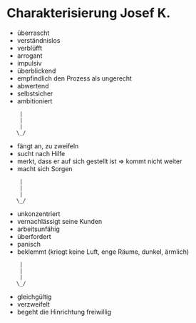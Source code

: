 # Charakterisierung Josef K.

- überrascht
- verständnislos
- verblüfft
- arrogant
- impulsiv
- überblickend
- empfindlich den Prozess als ungerecht
- abwertend
- selbstsicher
- ambitioniert

```
    |
    |
    |
   \_/
```

- fängt an, zu zweifeln
- sucht nach Hilfe
- merkt, dass er auf sich gestellt ist
  => kommt nicht weiter
- macht sich Sorgen

```
    |
    |
    |
   \_/
```

- unkonzentriert
- vernachlässigt seine Kunden
- arbeitsunfähig
- überfordert
- panisch
- beklemmt (kriegt keine Luft, enge Räume, dunkel, ärmlich)

```
    |
    |
    |
   \_/
```

- gleichgültig
- verzweifelt
- begeht die Hinrichtung freiwillig
